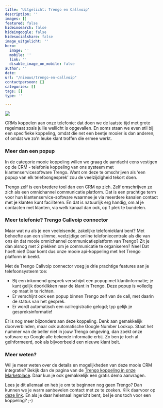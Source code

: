 ```yaml
---
title: 'Uitgelicht: Trengo en Callvoip'
description: ''
images: []
featured: false
hideinsearch: false
hideingoogle: false
hidesocialshare: false
image_uitgelicht: ''
hero:
  image: ''
  mobile: ''
  link: ''
  disable_image_on_mobile: false
author: ''
date: 
url: "/nieuws/trengo-en-callvoip"
contactpersoon: []
categories: []
tags: []
type: ''

---
```

![](https://res.cloudinary.com/callvoip/image/upload/v1643976048/trengo-image_qsqq6h.png)

CRMs koppelen aan onze telefonie: dat doen we de laatste tijd met grote regelmaat zoals jullie wellicht is opgevallen. En soms staan we even stil bij een specifieke koppeling, omdat die net een beetje mooier is dan anderen, of omdat we zo’n leuke klant troffen die ermee werkt.

### Meer dan een popup

In de categorie mooie koppeling willen we graag de aandacht eens vestigen op de CRM - telefonie koppeling van ons systeem met klantenservicesoftware Trengo. Want om deze te omschrijven als ‘een popup van elk telefoongesprek’ zou de veelzijdigheid tekort doen.

Trengo zelf is een bredere tool dan een CRM op zich. Zelf omschrijven ze zich als een omnichannel communicatie platform. Dat is een prachtige term voor hun klantenservice-software waarmee je via meerdere kanalen contact met je klanten kunt faciliteren. En dat is natuurlijk erg handig, om al je contacten met klanten, via welk kanaal dan ook, op 1 plek te bundelen.

### Meer telefonie? Trengo Callvoip connector 

Maar wat nu als je een veeleisende, zakelijke telefonieklant bent? Met behoefte aan een slimme, veelzijdige online telefoniecentrale als die van ons én dat mooie omnichannel communicatieplatform van Trengo? Zit je dan alsnog met 2 plekken om je communicatie te organiseren? Nee! Dat hoeft niet! Daar komt dus onze mooie api-koppeling met het Trengo platform in beeld.

Met de Trengo Callvoip connector voeg je drie prachtige features aan je telefoonsysteem toe:
<ul>
<li>Bij een inkomend gesprek verschijnt een popup met klantinformatie; je kunt gelijk doorklikken naar de klant in Trengo. Deze popup is volledig op maat in te richten.</li>
<li>Er verschijnt ook een popup binnen Trengo zelf van de call, met daarin de status van het gesprek.</li>
<li>Er wordt automatisch een callregistratie gelogd; typ gelijk je gespreksinformatie!</li>
</ul>
Er is nog meer bijzonders aan deze koppeling. Denk aan gemakkelijk doorverbinden, maar ook automatische Google Number Lookup. Staat het nummer van de beller niet in jouw Trengo omgeving, dan zoekt onze software op Google alle bekende informatie erbij. Zo ben je toch al geïnformeerd, ook als bijvoorbeeld een nieuwe klant belt.

### Meer weten?

Wil je meer weten over de details en mogelijkheden van deze mooie CRM integratie? Bekijk dan de pagina van de [Trengo koppeling in onze Marketplace](https://www.callvoip.nl/marketplace/trengo/). Daar kun je ook gemakkelijk een gratis demo aanvragen.

Lees je dit allemaal en heb je om te beginnen nog geen Trengo? Dan kunnen we je warm aanbevelen contact met ze te zoeken. Klik daarvoor op [deze link](https://trengo.com/en/getdemo?ref=marieketimmer). En als je daar helemaal ingericht bent, bel je ons toch voor een koppeling? ;-)